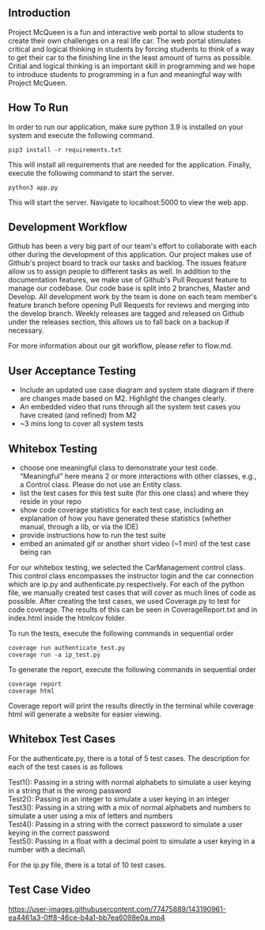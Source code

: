 ## Introduction

Project McQueen is a fun and interactive web portal to allow students to create their own challenges on a real life car. The web portal stimulates critical and logical thinking in students by forcing students to think of a way to get their car to the finishing line in the least amount of turns as possible. Critial and logical thinking is an important skill in programming and we hope to introduce students to programming in a fun and meaningful way with Project McQueen.

## How To Run

In order to run our application, make sure python 3.9 is installed on your system and execute the following command.

```pip3 install -r requirements.txt```

This will install all requirements that are needed for the application. Finally, execute the following command to start the server.

```python3 app.py```

This will start the server. Navigate to localhost:5000 to view the web app.

## Development Workflow

Github has been a very big part of our team's effort to collaborate with each other during the development of this application. Our project makes use of Github's project board to track our tasks and backlog. The issues feature allow us to assign people to different tasks as well. In addition to the documentation features, we make use of Github's Pull Request feature to manage our codebase. Our code base is split into 2 branches, Master and Develop. All development work by the team is done on each team member's feature branch before opening Pull Requests for reviews and merging into the develop branch. Weekly releases are tagged and released on Github under the releases section, this allows us to fall back on a backup if necessary.

For more information about our git workflow, please refer to flow.md.

## User Acceptance Testing

- Include an updated use case diagram and system state diagram if there are changes made based on M2. Highlight the changes clearly.
- An embedded video that runs through all the system test cases you have created (and refined) from M2
- ~3 mins long to cover all system tests

## Whitebox Testing

- choose one meaningful class to demonstrate your test code. “Meaningful” here means 2 or more interactions with other classes, e.g., a Control class. Please do not use an Entity class.
- list the test cases for this test suite (for this one class) and where they reside in your repo
- show code coverage statistics for each test case, including an explanation of how you have generated these statistics (whether manual, through a lib, or via the IDE)
- provide instructions how to run the test suite
- embed an animated gif or another short video (~1 min) of the test case being ran

For our whitebox testing, we selected the CarManagement control class. This control class encompasses the instructor login and the car connection which are ip.py and authenticate.py respectively. For each of the python file, we manually created test cases that will cover as much lines of code as possible. After creating the test cases, we used Coverage.py to test for code coverage. The results of this can be seen in CoverageReport.txt and in index.html inside the htmlcov folder.

To run the tests, execute the following commands in sequential order

```coverage run authenticate_test.py```\
```coverage run -a ip_test.py```

To generate the report, execute the following commands in sequential order

```coverage report```\
```coverage html```

Coverage report will print the results directly in the terminal while coverage html will generate a website for easier viewing.

## Whitebox Test Cases

For the authenticate.py, there is a total of 5 test cases. The description for each of the test cases is as follows

Test1(): Passing in a string with normal alphabets to simulate a user keying in a string that is the wrong password\
Test2(): Passing in an integer to simulate a user keying in an integer\
Test3(): Passing in a string with a mix of normal alphabets and numbers to simulate a user using a mix of letters and numbers\
Test4(): Passing in a string with the correct password to simulate a user keying in the correct password\
Test5(): Passing in a float with a decimal point to simulate a user keying in a number with a decimal\

For the ip.py file, there is a total of 10 test cases.

## Test Case Video
https://user-images.githubusercontent.com/77475889/143190961-ea4461a3-0ff8-46ce-b4a1-bb7ea6098e0a.mp4
